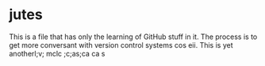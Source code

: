 # jutes

This is a file that has only the learning of GitHub stuff in it. The process is to get more conversant with version control systems cos eii.
This is yet anotherl;v; mclc
 ;c;as;ca
 ca s
